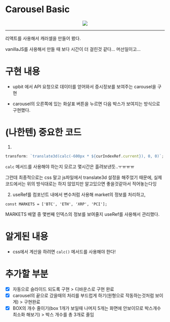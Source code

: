 # Carousel Basic

<p align="center">
  <img src="https://media.vlpt.us/images/dolarge/post/db6b8cb2-9140-44e9-9657-9e92659b08fe/ezgif.com-gif-maker%20(29).gif" />
  </p>

---

리액트를 사용해서 캐러셀을 만들어 봤다.

vanillaJS를 사용해서 만들 때 보다 시간이 더 걸린것 같다... 머선일이고...

# 구현 내용

- upbit 에서 API 요청으로 데이터를 얻어와서 증시정보를 보여주는 carousel을 구현

- carousel의 오른쪽에 있는 화살표 버튼을 누르면 다음 박스가 보여지는 방식으로 구현했다.

# (나한텐) 중요한 코드

1.

```js
transform: `translate3d(calc(-600px * ${curIndexRef.current}), 0, 0)`;
```

`calc` 메서드를 사용해야 하는지 모르고 몇시간은 흘려보낸듯..ㅜㅠㅠㅠ

그런데 최종적으로는 css 말고 js파일에서 translate3d 설정을 해주었기 때문에,
실제 코드에서는 위의 방식대로는 하지 않았지만 알고있으면 좋을것같아서 적어놓는다잉

2. useRef를 컴포넌트 내에서 변수처럼 사용해 market의 정보를 처리하고,

`const MARKETS = ['BTC', 'ETH', 'XRP', 'PCI'];`

MARKETS 배열 중 몇번째 인덱스의 정보를 보여줄지 useRef를 사용해서 관리했다.

# 알게된 내용

- css에서 계산을 하려면 `calc()` 메서드를 사용해야 한다!

# 추가할 부분

- [x] 자동으로 슬라이드 되도록 구현 > 디바운스로 구현 완료
- [x] carousel의 끝으로 갔을때의 처리를 부드럽게 하기(원형으로 작동하는것처럼 보이게) > 구현완료
- [x] BOX의 개수 줄이기(box 1개가 보일때 나머지 5개는 화면에 안보이므로 박스개수 최소화 해보기) > 박스 개수를 총 3개로 줄임
